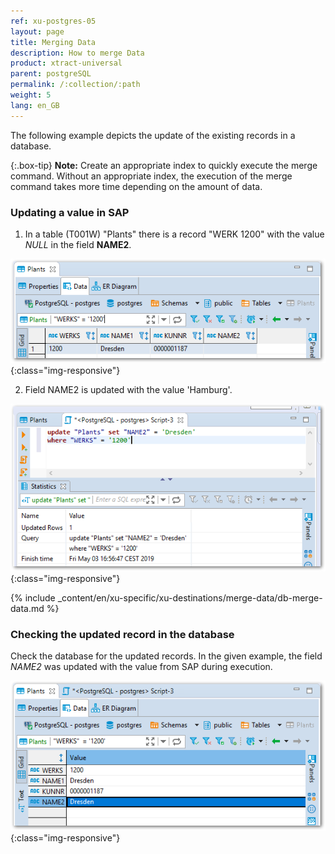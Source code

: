 ```yaml
---
ref: xu-postgres-05
layout: page
title: Merging Data
description: How to merge Data
product: xtract-universal
parent: postgreSQL
permalink: /:collection/:path
weight: 5
lang: en_GB
---
```


The following example depicts the update of the existing records in a database.<br>

{:.box-tip}
**Note:** Create an appropriate index to quickly execute the merge command. Without an appropriate index, the execution of the merge command takes more time depending on the amount of data. 

### Updating a value in SAP

1. In a table (T001W) "Plants" there is a record "WERK 1200" with the value *NULL* in the field **NAME2**.

![Select-Before-Merge](/img/content/xu/select_werks_1200.png){:class="img-responsive"}

2. Field NAME2 is updated with the value 'Hamburg'.

![Update-Merge-Example-Data](/img/content/xu/update_werks_1200.png){:class="img-responsive"}

{% include _content/en/xu-specific/xu-destinations/merge-data/db-merge-data.md  %}

### Checking the updated record in the database
Check the database for the updated records. In the given example, the field *NAME2* was updated with the value from SAP during execution.

![Merge-Result-Table-Data](/img/content/xu/merge_name2_werks_1200.png){:class="img-responsive"}
 



